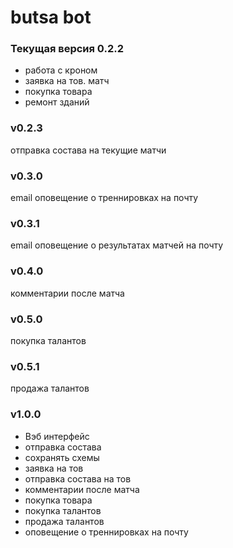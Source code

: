butsa bot
==

### Текущая версия 0.2.2
* работа с кроном
* заявка на тов. матч
* покупка товара
* ремонт зданий

### v0.2.3
отправка состава на текущие матчи

### v0.3.0
email оповещение о треннировках на почту
### v0.3.1
email оповещение о результатах матчей на почту
### v0.4.0
комментарии после матча
### v0.5.0
покупка талантов
### v0.5.1
продажа талантов
### v1.0.0
* Вэб интерфейс
* отправка состава
* сохранять схемы
* заявка на тов
* отправка состава на тов
* комментарии после матча
* покупка товара
* покупка талантов
* продажа талантов
* оповещение о треннировках на почту
